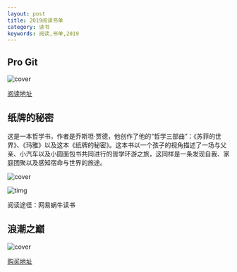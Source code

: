 ```yaml
---
layout: post
title: 2019阅读书单
category: 读书
keywords: 阅读,书单,2019
---
```


## Pro Git

![cover](http://imgs.yansu.org/book-pro-git.jpg)

[阅读地址](http://git-scm.com/book)

## 纸牌的秘密

这是一本哲学书，作者是乔斯坦·贾德，他创作了他的“哲学三部曲”：《苏菲的世界》、《玛雅》以及这本《纸牌的秘密》。这本书以一个孩子的视角描述了一场与父亲、小汽车以及小圆面包书共同进行的哲学环游之旅，这同样是一条发现自我、家庭团聚以及感知宿命与世界的旅途。

![cover](https://timgsa.baidu.com/timg?image&quality=80&size=b9999_10000&sec=1558115515821&di=8cd635f8a09440c34303bb58520f88d4&imgtype=0&src=http%3A%2F%2Fbookbk.img.ireader.com%2Fgroup6%2FM00%2F34%2F64%2FCmQUN1X2xvmEca6QAAAAALEx0YY307550361.jpg%3Fv%3DeX4m595V)

![timg](C:\Users\aqyjz\Desktop\timg.jpg)

阅读途径：网易蜗牛读书



## 浪潮之巅

![cover](http://imgs.yansu.org/book-on-top-of-tides.jpg)

[购买地址](http://book.douban.com/subject/6709783/)

